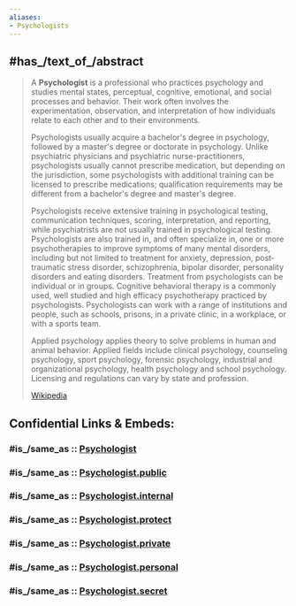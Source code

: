 ```yaml
---
aliases:
- Psychologists
---
```


## #has_/text_of_/abstract 

> A **Psychologist** is a professional who practices psychology and studies mental states, perceptual, cognitive, emotional, and social processes and behavior. Their work often involves the experimentation, observation, and interpretation of how individuals relate to each other and to their environments.
>
> Psychologists usually acquire a bachelor's degree in psychology, followed by a master's degree or doctorate in psychology. Unlike psychiatric physicians and psychiatric nurse-practitioners, psychologists usually cannot prescribe medication, but depending on the jurisdiction, some psychologists with additional training can be licensed to prescribe medications; qualification requirements may be different from a bachelor's degree and master's degree.
>
> Psychologists receive extensive training in psychological testing, communication techniques, scoring, interpretation, and reporting, while psychiatrists are not usually trained in psychological testing. Psychologists are also trained in, and often specialize in, one or more psychotherapies to improve symptoms of many mental disorders, including but not limited to treatment for anxiety, depression, post-traumatic stress disorder, schizophrenia, bipolar disorder, personality disorders and eating disorders. Treatment from psychologists can be individual or in groups. Cognitive behavioral therapy is a commonly used, well studied and high efficacy psychotherapy practiced by psychologists. Psychologists can work with a range of institutions and people, such as schools, prisons, in a private clinic, in a workplace, or with a sports team.
>
> Applied psychology applies theory to solve problems in human and animal behavior. Applied fields include clinical psychology, counseling psychology, sport psychology, forensic psychology, industrial and organizational psychology, health psychology and school psychology. Licensing and regulations can vary by state and profession.
>
> [Wikipedia](https://en.wikipedia.org/wiki/Psychologist) 


## Confidential Links & Embeds: 

### #is_/same_as :: [Psychologist](/_Standards/bio/Psychology/Psychologist.md) 

### #is_/same_as :: [Psychologist.public](/_public/bio/Psychology/Psychologist.public.md) 

### #is_/same_as :: [Psychologist.internal](/_internal/bio/Psychology/Psychologist.internal.md) 

### #is_/same_as :: [Psychologist.protect](/_protect/bio/Psychology/Psychologist.protect.md) 

### #is_/same_as :: [Psychologist.private](/_private/bio/Psychology/Psychologist.private.md) 

### #is_/same_as :: [Psychologist.personal](/_personal/bio/Psychology/Psychologist.personal.md) 

### #is_/same_as :: [Psychologist.secret](/_secret/bio/Psychology/Psychologist.secret.md)

